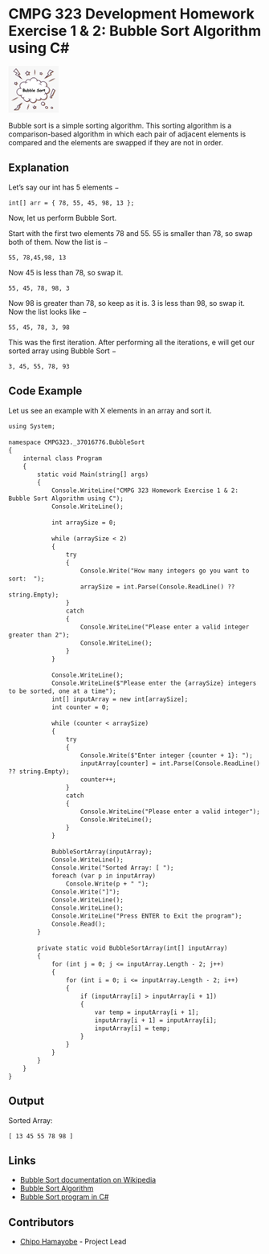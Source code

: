 ﻿# CMPG 323 Development Homework Exercise 1 & 2: Bubble Sort Algorithm using C#
<img src="https://github.com/ChiefMonk/BubbleSortWithCSharp/blob/main/balloon-bubble-text.png" width="100" /> 

Bubble sort is a simple sorting algorithm. This sorting algorithm is a comparison-based algorithm in which each pair of adjacent elements is compared and the elements are swapped if they are not in order.

## Explanation
Let’s say our int has 5 elements −
```
int[] arr = { 78, 55, 45, 98, 13 };
```

Now, let us perform Bubble Sort.

Start with the first two elements 78 and 55. 55 is smaller than 78, so swap both of them. Now the list is −
```
55, 78,45,98, 13
```

Now 45 is less than 78, so swap it.
```
55, 45, 78, 98, 3
```

Now 98 is greater than 78, so keep as it is.
3 is less than 98, so swap it. Now the list looks like −
```
55, 45, 78, 3, 98
```

This was the first iteration. After performing all the iterations, e will get our sorted array using Bubble Sort −
```
3, 45, 55, 78, 93
```

## Code Example
Let us see an example with X elements in an array and sort it.
```
using System;

namespace CMPG323._37016776.BubbleSort
{
	internal class Program
	{
		static void Main(string[] args)
		{
			Console.WriteLine("CMPG 323 Homework Exercise 1 & 2: Bubble Sort Algorithm using C");
			Console.WriteLine();

			int arraySize = 0;

			while (arraySize < 2)
			{
				try
				{
					Console.Write("How many integers go you want to sort:  ");
					arraySize = int.Parse(Console.ReadLine() ?? string.Empty);
				}
				catch
				{
					Console.WriteLine("Please enter a valid integer greater than 2");
					Console.WriteLine();
				}
			}

			Console.WriteLine();
			Console.WriteLine($"Please enter the {arraySize} integers to be sorted, one at a time");
			int[] inputArray = new int[arraySize];
			int counter = 0;

			while (counter < arraySize)
			{
				try
				{
					Console.Write($"Enter integer {counter + 1}: ");
					inputArray[counter] = int.Parse(Console.ReadLine() ?? string.Empty);
					counter++;
				}
				catch
				{
					Console.WriteLine("Please enter a valid integer");
					Console.WriteLine();
				}
			}

			BubbleSortArray(inputArray);
			Console.WriteLine();
			Console.Write("Sorted Array: [ ");
			foreach (var p in inputArray)
				Console.Write(p + " ");
			Console.Write("]");
			Console.WriteLine();
			Console.WriteLine();
			Console.WriteLine("Press ENTER to Exit the program");
			Console.Read();
		}

		private static void BubbleSortArray(int[] inputArray)
		{
			for (int j = 0; j <= inputArray.Length - 2; j++)
			{
				for (int i = 0; i <= inputArray.Length - 2; i++)
				{
					if (inputArray[i] > inputArray[i + 1])
					{
						var temp = inputArray[i + 1];
						inputArray[i + 1] = inputArray[i];
						inputArray[i] = temp;
					}
				}
			}
		}
	}
}
```

## Output
Sorted Array:
```
[ 13 45 55 78 98 ]
```

## Links
* [Bubble Sort documentation on Wikipedia](https://en.wikipedia.org/wiki/Bubble_sort)
* [Bubble Sort Algorithm](https://www.geeksforgeeks.org/bubble-sort/)
* [Bubble Sort program in C#](https://www.tutorialspoint.com/Bubble-Sort-program-in-Chash)

## Contributors
* [Chipo Hamayobe](https://github.com/ChiefMonk) - Project Lead
